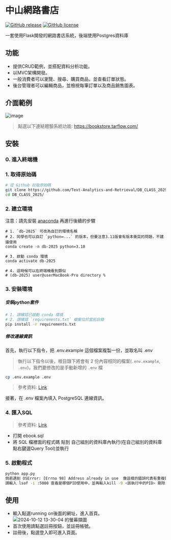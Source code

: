 # 中山網路書店

[![GitHub release](https://img.shields.io/github/release/Text-Analytics-and-Retrieval/db_class2023)](https://github.com/Text-Analytics-and-Retrieval/db_class2023/releases/latest)
[![GitHub license](https://img.shields.io/github/license/Text-Analytics-and-Retrieval/db_class2023)](https://github.com/Text-Analytics-and-Retrieval/db_class2023/main/LICENSE)

一套使用Flask開發的網路書店系統，後端使用Postgres資料庫

## 功能

- 提供CRUD範例，並搭配資料分析功能。
- 以MVC架構開發。
- 一般消費者可以瀏覽、搜尋、購買商品，並查看訂單狀態。
- 後台管理者可以編輯商品，並檢視每筆訂單以及商品銷售圖表。

## 介面範例
![image](https://user-images.githubusercontent.com/52253495/226426951-b1ef62d0-56ae-443f-9483-c06524b5fb12.png)
> 點選以下連結體驗系統功能: https://bookstore.tarflow.com/
## 安裝

### 0. 進入終端機

### 1. 取得原始碼

```bash
# 從 Github 拉取原始碼
git clone https://github.com/Text-Analytics-and-Retrieval/DB_CLASS_2025.git
cd DB_CLASS_2025/
```

### 2. 建立環境
注意：請先安裝 [anaconda](https://www.anaconda.com/download) 再進行後續的步驟
```bash!
# 1. `db-2025` 可改為自訂的環境名稱
# 2. 同學也可以自訂 `python=...` 的版本，但要注意3.11版會有版本衝突的問題，不建議使用
conda create -n db-2025 python=3.10

# 3. 啟動 conda 環境
conda activate db-2025

# 4. 這時候可以在終端機看到類似 
# (db-2025) user@userMacBook-Pro directory %
```

### 3. 安裝環境

##### 安裝python套件

```bash
# 1. 請確認已啟動 conda 環境
# 2. 請確認 `requirements.txt` 檔案位於當前目錄
pip install -r requirements.txt
```

##### 修改連線資訊
首先，執行以下指令，把 .env.example 這個檔案複製一份，並取名叫 .env
> 執行以下指令以後，根目錄下將會有 2 份內容相同的檔案(`.env.example`, `.env`)，我們要修改的是手動新增的 `.env` 檔
```bash
cp .env.example .env
```
> 參考資料: [Link](https://bookstack.tarflow.com/books/a684e/page/postgresql-pgadmin)

接著，在 .env 檔案內填入 PostgreSQL 連線資訊。


### 4. 匯入SQL
> 參考資料: [Link](https://learningsky.io/use-postgresql-databases-with-the-pgadmin/)
- 打開 ebook.sql
- 將 SQL 檔裡面的程式碼 貼到 自己組別的資料庫內執行(在自己組別的資料庫點右鍵選Query Tool)並執行

### 5. 啟動程式

```bash
python app.py
倘若遇到 OSError: [Errno 98] Address already in use  像這樣的錯誤代表有重複執行的問題
請輸入 lsof -i :5000 查看是哪個PID使用中，並再輸入kill -9 <該執行中的PID> 刪除
```

## 使用

- 輸入點選running on後面的網址，進入首頁。![2024-10-12 13-30-04 的螢幕擷圖](https://github.com/user-attachments/assets/da1cb799-b40d-4604-8035-10294bf8867c)
- 首次使用請點選註冊按鈕，並註冊帳號。
- 註冊後，點選登入即可進入頁面。
